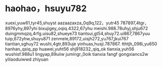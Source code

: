 # haohao，hsuyu782
xuexi,yuw61,tyr45,shuyst
aazaazaxza_0q9q,122，yutr45
787897,4tgr，8976yhy,897yhi
bixujigey_oqiq.4322,67yhu
meishi.988.78uhyj,shju672
duingmmqzq,4rfg.uisu82,shueye73
tiantsui,gt54,shuy72.ui867,7867yuu
tuip,672yhw,shuyu871
zenmele,89172,uisjh272,yu767,jkui767
tiantian,sghuy72
wushi,4gtr,893uje
yinhuas,husji.787867.
tthtjh_098i,yu650
hanhan_qsiq_pp
huawei,yuht56
shj918232_qiq_ok
tianxia,yuh56
wushisf.988u1
lingyap,89uiiw
jumingr_0oik
tianxia
fangf
gongxiancs2w
yiliaoduiwwd
zhiyuan
